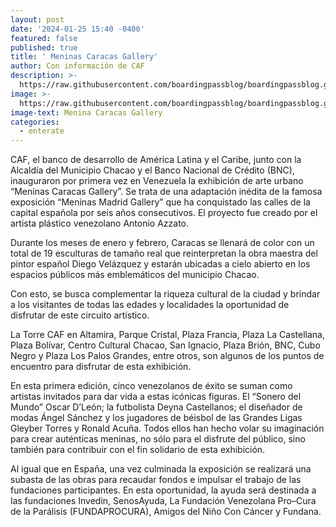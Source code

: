 ```yaml
---
layout: post
date: '2024-01-25 15:40 -0400'
featured: false
published: true
title: ' Meninas Caracas Gallery'
author: Con información de CAF
description: >-
  https://raw.githubusercontent.com/boardingpassblog/boardingpassblog.github.io/main/assets/images/1MENINAS.png
image: >-
  https://raw.githubusercontent.com/boardingpassblog/boardingpassblog.github.io/main/assets/images/1MENINAS.png
image-text: Menina Caracas Gallery
categories:
  - enterate
---
```


CAF,  el banco de desarrollo de América Latina y el Caribe, junto con la Alcaldía del Municipio Chacao y el Banco Nacional de Crédito (BNC), inauguraron por primera vez en Venezuela la exhibición de arte urbano “Meninas Caracas Gallery”. Se trata de  una adaptación inédita de la famosa exposición “Meninas Madrid Gallery” que ha conquistado las calles de la capital española por seis años consecutivos. El proyecto fue creado por el artista plástico venezolano Antonio Azzato.

Durante los meses de enero y febrero, Caracas se llenará de color con un total de 19 esculturas de tamaño real que reinterpretan la obra maestra del pintor español Diego Velázquez y estarán ubicadas a cielo abierto en los espacios públicos más emblemáticos del municipio Chacao. 

Con esto, se busca complementar la riqueza cultural de la ciudad y brindar a los visitantes de todas las edades y localidades la oportunidad de disfrutar de este circuito artístico.

La Torre CAF en Altamira, Parque Cristal, Plaza Francia, Plaza La Castellana, Plaza Bolívar, Centro Cultural Chacao, San Ignacio, Plaza Brión, BNC, Cubo Negro y Plaza Los Palos Grandes, entre otros, son algunos de los puntos de encuentro para disfrutar de esta exhibición.

En esta primera edición, cinco venezolanos de éxito se suman como artistas invitados para dar vida a estas icónicas figuras. El “Sonero del Mundo” Oscar D’León; la futbolista Deyna Castellanos; el diseñador de modas Ángel Sánchez y los jugadores de béisbol de las Grandes Ligas Gleyber Torres y Ronald Acuña. Todos ellos han hecho volar su imaginación para crear auténticas meninas, no sólo para el disfrute del público, sino también para contribuir con el fin solidario de esta exhibición.

Al igual que en España, una vez culminada la exposición se realizará una subasta de las obras para recaudar fondos e impulsar el trabajo de las fundaciones participantes. En esta oportunidad, la ayuda será destinada a las fundaciones Invedin, SenosAyuda, La Fundación Venezolana Pro–Cura de la Parálisis (FUNDAPROCURA), Amigos del Niño Con Cáncer y Fundana.

